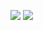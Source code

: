 ![](z/Screenshot%202022-12-26%20at%202.11.18%20PM.png)
![](z/Screenshot%202022-12-26%20at%202.39.39%20PM.png)